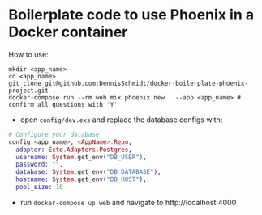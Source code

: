 # Boilerplate code to use Phoenix in a Docker container

How to use:

```shell
mkdir <app_name>
cd <app_name>
git clone git@github.com:DennisSchmidt/docker-boilerplate-phoenix-project.git .
docker-compose run --rm web mix phoenix.new . --app <app_name> # confirm all questions with 'Y'
```

* open `config/dev.exs` and replace the database configs with:

```elixir
# Configure your database
config <app_name>, <AppName>.Repo,
  adapter: Ecto.Adapters.Postgres,
  username: System.get_env("DB_USER"),
  password: "",
  database: System.get_env("DB_DATABASE"),
  hostname: System.get_env("DB_HOST"),
  pool_size: 10
```  

* run `docker-compose up web` and navigate to http://localhost:4000
